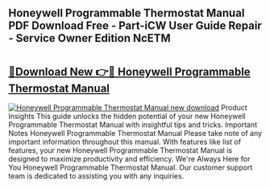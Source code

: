 ## Honeywell Programmable Thermostat Manual PDF Download Free - Part-iCW User Guide Repair - Service Owner Edition NcETM

# <h2><a href="http://bc32897.oget.top/?id=Honeywell+Programmable+Thermostat+Manual">🔗Download New 👉🔴 Honeywell Programmable Thermostat Manual</a></h2>

[![Honeywell Programmable Thermostat Manual new download](https://i.imgur.com/5g1atiW.png)](http://bc32897.oget.top/?id=Honeywell+Programmable+Thermostat+Manual)
Product Insights This guide unlocks the hidden potential of your new Honeywell Programmable Thermostat Manual with insightful tips and tricks. Important Notes Honeywell Programmable Thermostat Manual Please take note of any important information throughout this manual. With features like list of features, your new Honeywell Programmable Thermostat Manual is designed to maximize productivity and efficiency. We're Always Here for You Honeywell Programmable Thermostat Manual. Our customer support team is dedicated to assisting you with any inquiries.
